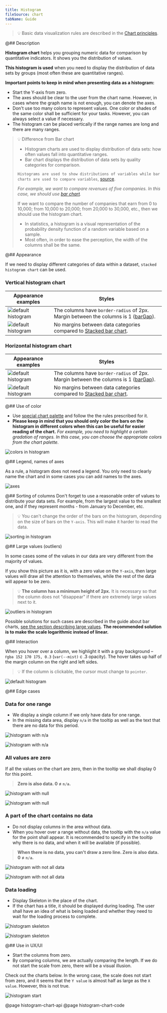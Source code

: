 ```yaml
---
title: Histogram
fileSource: chart
tabName: Guide
---
```


> 💡 Basic data visualization rules are described in the [Chart principles](/data-display/chart/).

@## Description

**Histogram chart** helps you grouping numeric data for comparison by quantitative indicators. It shows you the distribution of values.

**This histogram is used** when you need to display the distribution of data sets by groups (most often these are quantitative ranges).

**Important points to keep in mind when presenting data as a histogram:**

- Start the Y-axis from zero.
- The axes should be clear to the user from the chart name. However, in cases where the graph name is not enough, you can denote the axes.
- Don't use too many colors to represent values. One color or shades of the same color shall be sufficient for your tasks. However, you can always select a value if necessary.
- The histogram can be placed vertically if the range names are long and there are many ranges.

> 💡 Difference from Bar chart
>
> - Histogram charts are used to display distribution of data sets: how often values fall into quantitative ranges.
> - Bar chart displays the distribution of data sets by quality categories for comparison.
>
> `Histograms are used to show distributions of variables while bar charts are used to compare variables`, [source](https://www.forbes.com/sites/naomirobbins/2012/01/04/a-histogram-is-not-a-bar-chart/#93b29b6d775f).
>
> _For example, we want to compare revenues of five companies. In this case, we should use [bar chart](/data-display/bar-chart/)._
>
> If we want to compare the number of companies that earn from 0 to 10,000; from 10,000 to 20,000; from 20,000 to 30,000, etc., then we should use the histogram chart.
>
> - In statistics, a histogram is a visual representation of the probability density function of a random variable based on a sample.
> - Most often, in order to ease the perception, the width of the columns shall be the same.

@## Appearance

If we need to display different categories of data within a dataset, `stacked histogram chart` can be used.

### Vertical histogram chart

| Appearance examples                                   | Styles                                                                                                                              |
| ----------------------------------------------------- | ----------------------------------------------------------------------------------------------------------------------------------- |
| ![default histogram](static/histogram-vert.png)       | The columns have `border-radius` of 2px. Margin between the columns is 1 ([barGap](http://recharts.org/en-US/api/BarChart#barGap)). |
| ![default histogram](static/histogram-vert-stack.png) | No margins between data categories compared to [Stacked bar chart](/data-display/bar-chart).                                        |

### Horizontal histogram chart

| Appearance examples                                  | Styles                                                                                                                              |
| ---------------------------------------------------- | ----------------------------------------------------------------------------------------------------------------------------------- |
| ![default histogram](static/histogram-hor.png)       | The columns have `border-radius` of 2px. Margin between the columns is 1 ([barGap](http://recharts.org/en-US/api/BarChart#barGap)). |
| ![default histogram](static/histogram-hor-stack.png) | No margins between data categories compared to [Stacked bar chart](/data-display/bar-chart).                                        |

@## Use of color

- Use [special chart palette](/style/color/) and follow the the rules prescribed for it.
- **Please keep in mind that you should only color the bars on the histogram in different colors when this can be useful for easier reading of the chart.** _For example, you need to highlight a certain gradation of ranges. In this case, you can choose the appropriate colors from the chart palette._

![colors in histogram](static/color-yes-no.png)

@## Legend, names of axes

As a rule, a histogram does not need a legend. You only need to clearly name the chart and in some cases you can add names to the axes.

![axes](static/axes.png)

@## Sorting of columns
Don't forget to use a reasonable order of values to distribute your data sets. For example, from the largest value to the smallest one, and if they represent months - from January to December, etc.

> 💡 You can't change the order of the bars on the histogram, depending on the size of bars on the `Y-axis`. This will make it harder to read the data.

![sorting in histogram](static/sort-yes-no.png)

@## Large values (outliers)

In some cases some of the values in our data are very different from the majority of values.

If you show this picture as it is, with a zero value on the `Y-axis`, then large values will draw all the attention to themselves, while the rest of the data will appear to be zero.

> 💡 **The column has a minimum height of 2px.** It is necessary so that the column does not "disappear" if there are extremely large values next to it.

![outliers in histogram](static/histogram-outliers.png)

Possible solutions for such cases are described in the guide about bar charts, [see the section describing large values](data-display/bar-chart/). **The recommended solution is to make the scale logarithmic instead of linear.**

@## Interaction

When you hover over a column, we highlight it with a gray background – r`gba 152 170 175, 0.3` (`var(--mist)` с .3 opacity). The hover takes up half of the margin column on the right and left sides.

> 💡 If the column is clickable, the cursor must change to `pointer`.

![default histogram](static/histogram-vert.png)

@## Edge cases

### Data for one range

- We display a single column if we only have data for one range.
- In the missing data area, display `n/a` in the tooltip as well as the text that there are no data for this period.

![histogram with n/a](static/histogram-na.png)

![histogram with n/a](static/histogram-hor-no-more.png)

### All values are zero

If all the values on the chart are zero, then in the tooltip we shall display 0 for this point.

> **Zero is also data. 0 ≠ `n/a`.**

![histogram with null](static/histogram-vert-null.png)

![histogram with null](static/histogram-hor-null.png)

### A part of the chart contains no data

- Do not display columns in the area without data.
- When you hover over a range without data, the tooltip with the `n/a` value for the point shall appear. It is recommended to specify in the tooltip why there is no data, and when it will be available (if possible).

> **When there is no data, you can't draw a zero line. Zero is also data. 0 ≠ `n/a`.**

![histogram with not all data](static/histogram-vert-partially.png)

![histogram with not all data](static/histogram-hor-partially.png)

### Data loading

- Display Skeleton in the place of the chart.
- If the chart has a title, it should be displayed during loading. The user shall have an idea of what is being loaded and whether they need to wait for the loading process to complete.

![histogram skeleton](static/histogram-vert-skeleton.png)

![histogram skeleton](static/histogram-hor-skeleton.png)

@## Use in UX/UI

- Start the columns from zero.
- By comparing columns, we are actually comparing the length. If we do not start the scale from zero, there will be a visual illusion.

Check out the charts below. In the wrong case, the scale does not start from zero, and it seems that the `Y value` is almost half as large as the `X value`. However, this is not true.

![histogram start](static/deception-yes-no.png)

@page histogram-chart-api
@page histogram-chart-code
